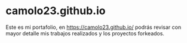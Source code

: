 # camolo23.github.io

Este es mi portafolio, en https://camolo23.github.io/ podrás revisar con mayor detalle mis trabajos realizados y los proyectos forkeados.
